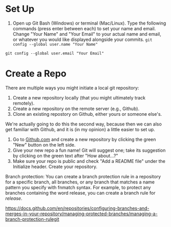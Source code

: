 # Set Up

1. Open up Git Bash (Windows) or terminal (Mac/Linux). Type the following commands (press enter between each) to set your name and email. Change "Your Name" and "Your Email" to your actual name and email, or whatever you would like displayed alongside your commits.
`git config --global user.name "Your Name"`

`git config --global user.email "Your Email"`

# Create a Repo
There are multiple ways you might initiate a local git repository:
1. Create a new repository locally (that you might ultimately track remotely).
2. Create a new repository on the remote server (e.g., Github).
3. Clone an existing repostory on Github, either yours or someone else's.

We're actually going to do this the second way, because then we can also get familiar with Github, and it is (in my opinion) a little easier to set up.

1. Go to [Github.com](https://github.com) and create a new repository by clicking the green "New" button on the left side.
2. Give your new repo a fun name! Git will suggest one; take its suggestion by clicking on the green text after "How about...?"
3. Make sure your repo is public and check "Add a README file" under the Initialize header. Create your repository.





Branch protection:
You can create a branch protection rule in a repository for a specific branch, all branches, or any branch that matches a name pattern you specify with fnmatch syntax. For example, to protect any branches containing the word release, you can create a branch rule for *release*.


https://docs.github.com/en/repositories/configuring-branches-and-merges-in-your-repository/managing-protected-branches/managing-a-branch-protection-rulegit 